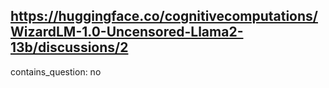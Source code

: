 ## https://huggingface.co/cognitivecomputations/WizardLM-1.0-Uncensored-Llama2-13b/discussions/2

contains_question: no